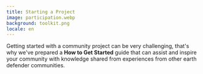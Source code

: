 ```yaml
---
title: Starting a Project
image: participation.webp
background: toolkit.png
locale: en
---
```


Getting started with a community project can be very challenging, that's why we've prepared a **How to Get Started** guide that can assist and inspire your community with knowledge shared from experiences from other earth defender communities.

<app-button full :color="true" localUrl=":8086/earthdefenderstoolkit/https://www.earthdefenderstoolkit.com/kit-de-herramientas/como-empezar/?lang=es" text="Read the guide"></app-button>

